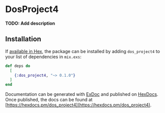 # DosProject4

**TODO: Add description**

## Installation

If [available in Hex](https://hex.pm/docs/publish), the package can be installed
by adding `dos_project4` to your list of dependencies in `mix.exs`:

```elixir
def deps do
  [
    {:dos_project4, "~> 0.1.0"}
  ]
end
```

Documentation can be generated with [ExDoc](https://github.com/elixir-lang/ex_doc)
and published on [HexDocs](https://hexdocs.pm). Once published, the docs can
be found at [https://hexdocs.pm/dos_project4](https://hexdocs.pm/dos_project4).

